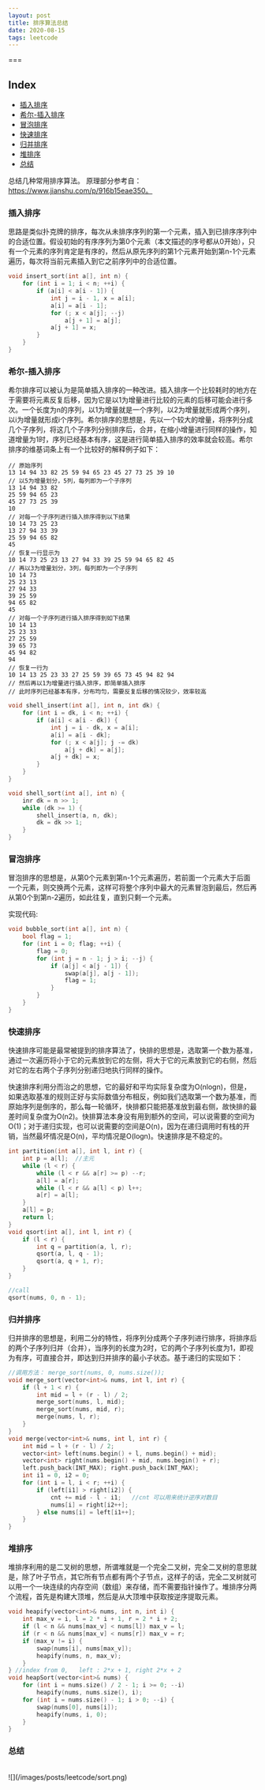 ```yaml
---
layout: post
title: 排序算法总结
date: 2020-08-15
tags: leetcode    
---
```


===

Index
---
<!-- TOC -->

- [插入排序](#插入排序)
- [希尔-插入排序](#希尔-插入排序)
- [冒泡排序](#冒泡排序)
- [快速排序](#快速排序)
- [归并排序](#归并排序)
- [堆排序](#堆排序)
- [总结](#总结)

<!-- /TOC -->

总结几种常用排序算法。 原理部分参考自：https://www.jianshu.com/p/916b15eae350。


### 插入排序  

思路是类似扑克牌的排序，每次从未排序序列的第一个元素，插入到已排序序列中的合适位置。假设初始的有序序列为第0个元素（本文描述的序号都从0开始），只有一个元素的序列肯定是有序的，然后从原先序列的第1个元素开始到第n-1个元素遍历，每次将当前元素插入到它之前序列中的合适位置。


```c++
void insert_sort(int a[], int n) {
    for (int i = 1; i < n; ++i) {
        if (a[i] < a[i - 1]) {
            int j = i - 1, x = a[i];
            a[i] = a[i - 1];
            for (; x < a[j]; --j)
                a[j + 1] = a[j];
            a[j + 1] = x;
        }
    }
}
```

### 希尔-插入排序

希尔排序可以被认为是简单插入排序的一种改进。插入排序一个比较耗时的地方在于需要将元素反复后移，因为它是以1为增量进行比较的元素的后移可能会进行多次。一个长度为n的序列，以1为增量就是一个序列，以2为增量就形成两个序列，以i为增量就形成i个序列。希尔排序的思想是，先以一个较大的增量，将序列分成几个子序列，将这几个子序列分别排序后，合并，在缩小增量进行同样的操作，知道增量为1时，序列已经基本有序，这是进行简单插入排序的效率就会较高。希尔排序的维基词条上有一个比较好的解释例子如下：

```
// 原始序列
13 14 94 33 82 25 59 94 65 23 45 27 73 25 39 10
// 以5为增量划分，5列，每列即为一个子序列
13 14 94 33 82
25 59 94 65 23
45 27 73 25 39
10
// 对每一个子序列进行插入排序得到以下结果
10 14 73 25 23
13 27 94 33 39
25 59 94 65 82
45
// 恢复一行显示为
10 14 73 25 23 13 27 94 33 39 25 59 94 65 82 45
// 再以3为增量划分，3列，每列即为一个子序列
10 14 73
25 23 13
27 94 33
39 25 59
94 65 82
45
// 对每一个子序列进行插入排序得到如下结果
10 14 13
25 23 33
27 25 59
39 65 73
45 94 82
94
// 恢复一行为
10 14 13 25 23 33 27 25 59 39 65 73 45 94 82 94
// 然后再以1为增量进行插入排序，即简单插入排序
// 此时序列已经基本有序，分布均匀，需要反复后移的情况较少，效率较高
```

```c++
void shell_insert(int a[], int n, int dk) {
    for (int i = dk, i < n; ++i) {
        if (a[i] < a[i - dk]) {
            int j = i - dk, x = a[i];
            a[i] = a[i - dk];
            for (; x < a[j]; j -= dk)
                a[j + dk] = a[j];
            a[j + dk] = x;
        }
    }
}

void shell_sort(int a[], int n) {
    inr dk = n >> 1;
    while (dk >= 1) {
        shell_insert(a, n, dk);
        dk = dk >> 1;
    }
}
```

### 冒泡排序

冒泡排序的思想是，从第0个元素到第n-1个元素遍历，若前面一个元素大于后面一个元素，则交换两个元素，这样可将整个序列中最大的元素冒泡到最后，然后再从第0个到第n-2遍历，如此往复，直到只剩一个元素。

实现代码:  
```c++
void bubble_sort(int a[], int n) {
    bool flag = 1;
    for (int i = 0; flag; ++i) {
        flag = 0;
        for (int j = n - 1; j > i; --j) {
            if (a[j] < a[j - 1]) {
                swap(a[j], a[j - 1]);
                flag = 1;
            }
        }
    }
}
```


### 快速排序

快速排序可能是最常被提到的排序算法了，快排的思想是，选取第一个数为基准，通过一次遍历将小于它的元素放到它的左侧，将大于它的元素放到它的右侧，然后对它的左右两个子序列分别递归地执行同样的操作。  

快速排序利用分而治之的思想，它的最好和平均实际复杂度为O(nlogn)，但是，如果选取基准的规则正好与实际数值分布相反，例如我们选取第一个数为基准，而原始序列是倒序的，那么每一轮循环，快排都只能把基准放到最右侧，故快排的最差时间复杂度为O(n2)。快排算法本身没有用到额外的空间，可以说需要的空间为O(1)；对于递归实现，也可以说需要的空间是O(n)，因为在递归调用时有栈的开销，当然最坏情况是O(n)，平均情况是O(logn)。快速排序是不稳定的。


```c++
int partition(int a[], int l, int r) {
    int p = a[l];  //主元
    while (l < r) {
        while (l < r && a[r] >= p) --r;
        a[l] = a[r];
        while (l < r && a[l] < p) l++;
        a[r] = a[l];
    }
    a[l] = p;
    return l;
}
void qsort(int a[], int l, int r) {
    if (l < r) {
        int q = partition(a, l, r);
        qsort(a, l, q - 1);
        qsort(a, q + 1, r);
    }
}

//call
qsort(nums, 0, n - 1);
```

### 归并排序

归并排序的思想是，利用二分的特性，将序列分成两个子序列进行排序，将排序后的两个子序列归并（合并），当序列的长度为2时，它的两个子序列长度为1，即视为有序，可直接合并，即达到归并排序的最小子状态。基于递归的实现如下：

```c++
//调用方法： merge_sort(nums, 0, nums.size());
void merge_sort(vector<int>& nums, int l, int r) {
    if (l + 1 < r) {
        int mid = l + (r - l) / 2;
        merge_sort(nums, l, mid);
        merge_sort(nums, mid, r);
        merge(nums, l, r);
    }
}
void merge(vector<int>& nums, int l, int r) {
    int mid = l + (r - l) / 2;
    vector<int> left(nums.begin() + l, nums.begin() + mid);
    vector<int> right(nums.begin() + mid, nums.begin() + r);
    left.push_back(INT_MAX); right.push_back(INT_MAX);
    int i1 = 0, i2 = 0;
    for (int i = l, i < r; ++i) {
        if (left[i1] > right[i2]) {
            cnt += mid - l - i1;   //cnt 可以用来统计逆序对数目
            nums[i] = right[i2++];
        } else nums[i] = left[i1++];
    }
}
```

### 堆排序  


堆排序利用的是二叉树的思想，所谓堆就是一个完全二叉树，完全二叉树的意思就是，除了叶子节点，其它所有节点都有两个子节点，这样子的话，完全二叉树就可以用一个一块连续的内存空间（数组）来存储，而不需要指针操作了。堆排序分两个流程，首先是构建大顶堆，然后是从大顶堆中获取按逆序提取元素。

```c++
void heapify(vector<int>& nums, int n, int i) {
    int max_v = i, l = 2 * i + 1, r = 2 * i + 2;
    if (l < n && nums[max_v] < nums[l]) max_v = l;
    if (r < n && nums[max_v] < nums[r]) max_v = r;
    if (max_v != i) {
        swap(nums[i], nums[max_v]);
        heapify(nums, n, max_v);
    }
} //index from 0,   left : 2*x + 1, right 2*x + 2
void heapSort(vector<int>& nums) {
    for (int i = nums.size() / 2 - 1; i >= 0; --i)
        heapify(nums, nums.size(), i);
    for (int i = nums.size() - 1; i > 0; --i) {
        swap(nums[0], nums[i]);
        heapify(nums, i, 0);
    }  
}
```

### 总结  


<br />
![](/images/posts/leetcode/sort.png)
<br />